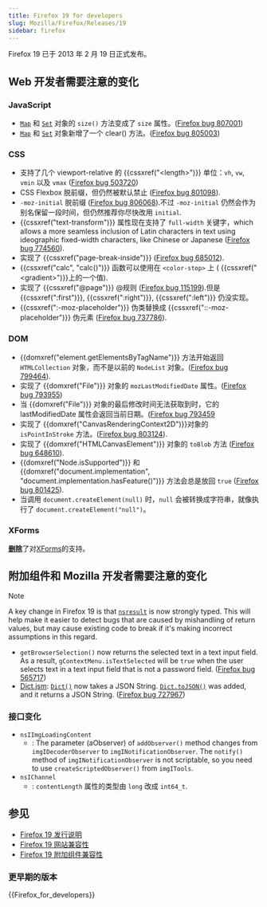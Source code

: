 ```yaml
---
title: Firefox 19 for developers
slug: Mozilla/Firefox/Releases/19
sidebar: firefox
---
```


Firefox 19 已于 2013 年 2 月 19 日正式发布。

## Web 开发者需要注意的变化

### JavaScript

- [`Map`](/zh-CN/docs/Web/JavaScript/Reference/Global_Objects/Map) 和 [`Set`](/zh-CN/docs/Web/JavaScript/Reference/Global_Objects/Set) 对象的 `size()` 方法变成了 `size` 属性。([Firefox bug 807001](https://bugzil.la/807001))
- [`Map`](/zh-CN/docs/Web/JavaScript/Reference/Global_Objects/Map) 和 [`Set`](/zh-CN/docs/Web/JavaScript/Reference/Global_Objects/Set) 对象新增了一个 clear() 方法。([Firefox bug 805003](https://bugzil.la/805003))

### CSS

- 支持了几个 viewport-relative 的 {{cssxref("&lt;length&gt;")}} 单位：`vh`, `vw`, `vmin` 以及 `vmax` ([Firefox bug 503720](https://bugzil.la/503720))
- CSS Flexbox 脱前缀，但仍然被默认禁止 ([Firefox bug 801098](https://bugzil.la/801098)).
- `-moz-initial` 脱前缀 ([Firefox bug 806068](https://bugzil.la/806068)).不过 `-moz-initial` 仍然会作为别名保留一段时间，但仍然推荐你尽快改用 `initial`.
- {{cssxref("text-transform")}} 属性现在支持了 `full-width` 关键字，which allows a more seamless inclusion of Latin characters in text using ideographic fixed-width characters, like Chinese or Japanese ([Firefox bug 774560](https://bugzil.la/774560)).
- 实现了 {{cssxref("page-break-inside")}} ([Firefox bug 685012](https://bugzil.la/685012)).
- {{cssxref("calc", "calc()")}} 函数可以使用在 `<color-stop>` 上 ( {{cssxref("&lt;gradient&gt;")}}上的一个值).
- 实现了 {{cssxref("@page")}} @规则 ([Firefox bug 115199](https://bugzil.la/115199)).但是 {{cssxref(":first")}}, {{cssxref(":right")}}, {{cssxref(":left")}} 仍没实现。
- {{cssxref(":-moz-placeholder")}} 伪类替换成 {{cssxref("::-moz-placeholder")}} 伪元素 ([Firefox bug 737786](https://bugzil.la/737786)).

### DOM

- {{domxref("element.getElementsByTagName")}} 方法开始返回 `HTMLCollection` 对象，而不是以前的 `NodeList` 对象。([Firefox bug 799464](https://bugzil.la/799464)).
- 实现了 {{domxref("File")}} 对象的 `mozLastModifiedDate` 属性。([Firefox bug 793955](https://bugzil.la/793955))
- 当 {{domxref("File")}} 对象的最后修改时间无法获取到时，它的 lastModifiedDate 属性会返回当前日期。([Firefox bug 793459](https://bugzil.la/793459)
- 实现了 {{domxref("CanvasRenderingContext2D")}}对象的 `isPointInStroke` 方法。([Firefox bug 803124](https://bugzil.la/803124)).
- 实现了 {{domxref("HTMLCanvasElement")}} 对象的 `toBlob` 方法 ([Firefox bug 648610](https://bugzil.la/648610)).
- {{domxref("Node.isSupported")}} 和 {{domxref("document.implementation", "document.implementation.hasFeature()")}} 方法会总是放回 `true` ([Firefox bug 801425](https://bugzil.la/801425)).
- 当调用 `document.createElement(null)` 时，`null` 会被转换成字符串，就像执行了 `document.createElement("null")`。

### XForms

[**删除**](http://www.philipp-wagner.com/blog/2011/07/the-future-of-mozilla-xforms/)了对[XForms](/zh-CN/docs/XForms)的支持。

## 附加组件和 Mozilla 开发者需要注意的变化

> [!NOTE]
> A key change in Firefox 19 is that [`nsresult`](/zh-CN/docs/XPCOM_API_Reference/nsresult) is now strongly typed. This will help make it easier to detect bugs that are caused by mishandling of return values, but may cause existing code to break if it's making incorrect assumptions in this regard.

- `getBrowserSelection()` now returns the selected text in a text input field. As a result, `gContextMenu.isTextSelected` will be `true` when the user selects text in a text input field that is not a password field. ([Firefox bug 565717](https://bugzil.la/565717))
- [Dict.jsm](/zh-CN/docs/Mozilla/JavaScript_code_modules/Dict.jsm): [`Dict()`](/zh-CN/docs/Mozilla/JavaScript_code_modules/Dict.jsm#Creating_a_dictionary) now takes a JSON String. [`Dict.toJSON()`](</zh-CN/docs/Mozilla/JavaScript_code_modules/Dict.jsm#toJSON()>) was added, and it returns a JSON String. ([Firefox bug 727967](https://bugzil.la/727967))

### 接口变化

- `nsIImgLoadingContent`
  - : The parameter (aObserver) of `addObserver()` method changes from `imgIDecoderObserver` to `imgINotificationObserver`. The `notify()` method of `imgINotificationObserver` is not scriptable, so you need to use `createScriptedObserver()` from `imgITools`.
- `nsIChannel`
  - : `contentLength` 属性的类型由 `long` 改成 `int64_t`.

## 参见

- [Firefox 19 发行说明](https://www.mozilla.org/zh-CN/firefox/19.0/releasenotes/)
- [Firefox 19 网站兼容性](/zh-CN/docs/Site_Compatibility_for_Firefox_19)
- [Firefox 19 附加组件兼容性](https://blog.mozilla.org/addons/2013/02/07/compatibility-for-firefox-19/)

### 更早期的版本

{{Firefox_for_developers}}
